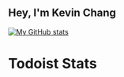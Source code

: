 ## Hey, I'm Kevin Chang

[![My GitHub stats](https://github-readme-stats.vercel.app/api?username=kevinchangjk)](https://github.com/anuraghazra/github-readme-stats)

# Todoist Stats

<!-- TODO-IST:START -->
<!-- TODO-IST:END -->
